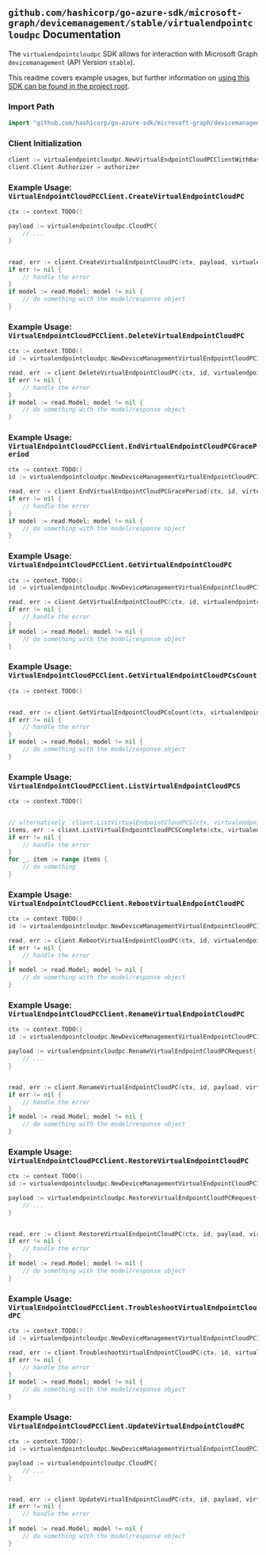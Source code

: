 
## `github.com/hashicorp/go-azure-sdk/microsoft-graph/devicemanagement/stable/virtualendpointcloudpc` Documentation

The `virtualendpointcloudpc` SDK allows for interaction with Microsoft Graph `devicemanagement` (API Version `stable`).

This readme covers example usages, but further information on [using this SDK can be found in the project root](https://github.com/hashicorp/go-azure-sdk/tree/main/docs).

### Import Path

```go
import "github.com/hashicorp/go-azure-sdk/microsoft-graph/devicemanagement/stable/virtualendpointcloudpc"
```


### Client Initialization

```go
client := virtualendpointcloudpc.NewVirtualEndpointCloudPCClientWithBaseURI("https://graph.microsoft.com")
client.Client.Authorizer = authorizer
```


### Example Usage: `VirtualEndpointCloudPCClient.CreateVirtualEndpointCloudPC`

```go
ctx := context.TODO()

payload := virtualendpointcloudpc.CloudPC{
	// ...
}


read, err := client.CreateVirtualEndpointCloudPC(ctx, payload, virtualendpointcloudpc.DefaultCreateVirtualEndpointCloudPCOperationOptions())
if err != nil {
	// handle the error
}
if model := read.Model; model != nil {
	// do something with the model/response object
}
```


### Example Usage: `VirtualEndpointCloudPCClient.DeleteVirtualEndpointCloudPC`

```go
ctx := context.TODO()
id := virtualendpointcloudpc.NewDeviceManagementVirtualEndpointCloudPCID("cloudPCId")

read, err := client.DeleteVirtualEndpointCloudPC(ctx, id, virtualendpointcloudpc.DefaultDeleteVirtualEndpointCloudPCOperationOptions())
if err != nil {
	// handle the error
}
if model := read.Model; model != nil {
	// do something with the model/response object
}
```


### Example Usage: `VirtualEndpointCloudPCClient.EndVirtualEndpointCloudPCGracePeriod`

```go
ctx := context.TODO()
id := virtualendpointcloudpc.NewDeviceManagementVirtualEndpointCloudPCID("cloudPCId")

read, err := client.EndVirtualEndpointCloudPCGracePeriod(ctx, id, virtualendpointcloudpc.DefaultEndVirtualEndpointCloudPCGracePeriodOperationOptions())
if err != nil {
	// handle the error
}
if model := read.Model; model != nil {
	// do something with the model/response object
}
```


### Example Usage: `VirtualEndpointCloudPCClient.GetVirtualEndpointCloudPC`

```go
ctx := context.TODO()
id := virtualendpointcloudpc.NewDeviceManagementVirtualEndpointCloudPCID("cloudPCId")

read, err := client.GetVirtualEndpointCloudPC(ctx, id, virtualendpointcloudpc.DefaultGetVirtualEndpointCloudPCOperationOptions())
if err != nil {
	// handle the error
}
if model := read.Model; model != nil {
	// do something with the model/response object
}
```


### Example Usage: `VirtualEndpointCloudPCClient.GetVirtualEndpointCloudPCsCount`

```go
ctx := context.TODO()


read, err := client.GetVirtualEndpointCloudPCsCount(ctx, virtualendpointcloudpc.DefaultGetVirtualEndpointCloudPCsCountOperationOptions())
if err != nil {
	// handle the error
}
if model := read.Model; model != nil {
	// do something with the model/response object
}
```


### Example Usage: `VirtualEndpointCloudPCClient.ListVirtualEndpointCloudPCS`

```go
ctx := context.TODO()


// alternatively `client.ListVirtualEndpointCloudPCS(ctx, virtualendpointcloudpc.DefaultListVirtualEndpointCloudPCSOperationOptions())` can be used to do batched pagination
items, err := client.ListVirtualEndpointCloudPCSComplete(ctx, virtualendpointcloudpc.DefaultListVirtualEndpointCloudPCSOperationOptions())
if err != nil {
	// handle the error
}
for _, item := range items {
	// do something
}
```


### Example Usage: `VirtualEndpointCloudPCClient.RebootVirtualEndpointCloudPC`

```go
ctx := context.TODO()
id := virtualendpointcloudpc.NewDeviceManagementVirtualEndpointCloudPCID("cloudPCId")

read, err := client.RebootVirtualEndpointCloudPC(ctx, id, virtualendpointcloudpc.DefaultRebootVirtualEndpointCloudPCOperationOptions())
if err != nil {
	// handle the error
}
if model := read.Model; model != nil {
	// do something with the model/response object
}
```


### Example Usage: `VirtualEndpointCloudPCClient.RenameVirtualEndpointCloudPC`

```go
ctx := context.TODO()
id := virtualendpointcloudpc.NewDeviceManagementVirtualEndpointCloudPCID("cloudPCId")

payload := virtualendpointcloudpc.RenameVirtualEndpointCloudPCRequest{
	// ...
}


read, err := client.RenameVirtualEndpointCloudPC(ctx, id, payload, virtualendpointcloudpc.DefaultRenameVirtualEndpointCloudPCOperationOptions())
if err != nil {
	// handle the error
}
if model := read.Model; model != nil {
	// do something with the model/response object
}
```


### Example Usage: `VirtualEndpointCloudPCClient.RestoreVirtualEndpointCloudPC`

```go
ctx := context.TODO()
id := virtualendpointcloudpc.NewDeviceManagementVirtualEndpointCloudPCID("cloudPCId")

payload := virtualendpointcloudpc.RestoreVirtualEndpointCloudPCRequest{
	// ...
}


read, err := client.RestoreVirtualEndpointCloudPC(ctx, id, payload, virtualendpointcloudpc.DefaultRestoreVirtualEndpointCloudPCOperationOptions())
if err != nil {
	// handle the error
}
if model := read.Model; model != nil {
	// do something with the model/response object
}
```


### Example Usage: `VirtualEndpointCloudPCClient.TroubleshootVirtualEndpointCloudPC`

```go
ctx := context.TODO()
id := virtualendpointcloudpc.NewDeviceManagementVirtualEndpointCloudPCID("cloudPCId")

read, err := client.TroubleshootVirtualEndpointCloudPC(ctx, id, virtualendpointcloudpc.DefaultTroubleshootVirtualEndpointCloudPCOperationOptions())
if err != nil {
	// handle the error
}
if model := read.Model; model != nil {
	// do something with the model/response object
}
```


### Example Usage: `VirtualEndpointCloudPCClient.UpdateVirtualEndpointCloudPC`

```go
ctx := context.TODO()
id := virtualendpointcloudpc.NewDeviceManagementVirtualEndpointCloudPCID("cloudPCId")

payload := virtualendpointcloudpc.CloudPC{
	// ...
}


read, err := client.UpdateVirtualEndpointCloudPC(ctx, id, payload, virtualendpointcloudpc.DefaultUpdateVirtualEndpointCloudPCOperationOptions())
if err != nil {
	// handle the error
}
if model := read.Model; model != nil {
	// do something with the model/response object
}
```
